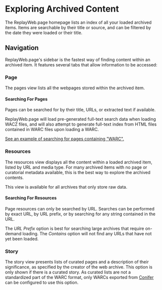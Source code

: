 # Exploring Archived Content

The ReplayWeb.page homepage lists an index of all your loaded archived items. Items are searchable by their title or source, and can be filtered by the date they were loaded or their title.

## Navigation

ReplayWeb.page's sidebar is the fastest way of finding content within an archived item. It features several tabs that allow information to be accessed:

### Page

The pages view lists all the webpages stored within the archived item.

#### Searching For Pages

Pages can be searched for by their title, URLs, or extracted text if available.

ReplayWeb.page will load pre-generated full-text search data when loading WACZ files, and will also attempt to generate full-text index from HTML files contained in WARC files upon loading a WARC.

[See an example of searching for pages containing "WARC".](https://replayweb.page/?source=examples/netpreserve-twitter.warc#view=pages&query=WARC)

### Resources

The resources view displays all the content within a loaded archived item, listed by URL and media type. For many archived items with no page or curatorial metadata available, this is the best way to explore the archived contents.

This view is available for all archives that only store raw data.

#### Searching For Resources

Page resources can only be searched by URL. Searches can be performed by exact URL, by URL prefix, or by searching for any string contained in the URL.

The _URL Prefix_ option is best for searching large archives that require on-demand loading. The _Contains_ option will not find any URLs that have not yet been loaded.

### Story

The story view presents lists of curated pages and a description of their significance, as specified by the creator of the web archive. This option is only shown if there is a curated story. As curated lists are not a standardized part of the WARC format, only WARCs exported from [Conifer](https://conifer.rhizome.org/) can be configured to use this option.
